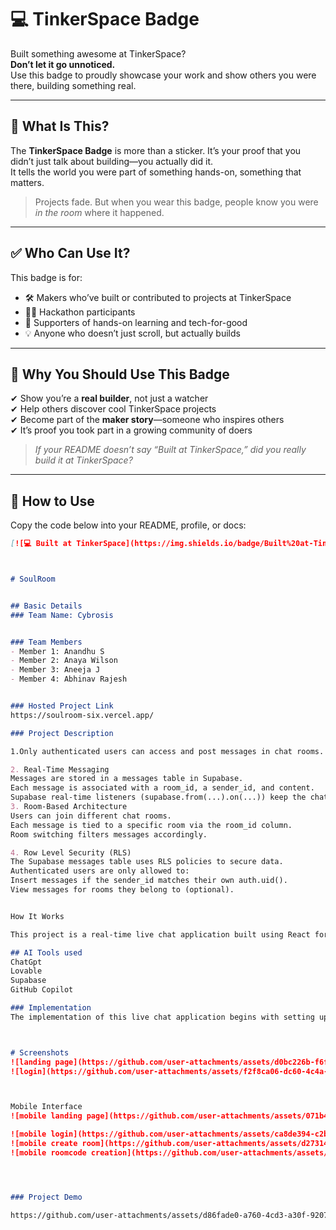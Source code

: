 # 💻 TinkerSpace Badge

Built something awesome at TinkerSpace?  
**Don’t let it go unnoticed.**  
Use this badge to proudly showcase your work and show others you were there, building something real.

---

## 🌟 What Is This?

The **TinkerSpace Badge** is more than a sticker. It’s your proof that you didn’t just talk about building—you actually did it.  
It tells the world you were part of something hands-on, something that matters.

> Projects fade. But when you wear this badge, people know you were _in the room_ where it happened.

---

## ✅ Who Can Use It?

This badge is for:

- 🛠 Makers who’ve built or contributed to projects at TinkerSpace  
- 👩‍💻 Hackathon participants  
- 📣 Supporters of hands-on learning and tech-for-good  
- 💡 Anyone who doesn’t just scroll, but actually builds  

---

## 📌 Why You Should Use This Badge

✔ Show you’re a **real builder**, not just a watcher  
✔ Help others discover cool TinkerSpace projects  
✔ Become part of the **maker story**—someone who inspires others  
✔ It’s proof you took part in a growing community of doers  

> _If your README doesn’t say “Built at TinkerSpace,” did you really build it at TinkerSpace?_

---

## 🧩 How to Use

Copy the code below into your README, profile, or docs:

```markdown
[![💻 Built at TinkerSpace](https://img.shields.io/badge/Built%20at-TinkerSpace-blueviolet?style=for-the-badge&label=%F0%9F%92%BBBuilt%20at&labelColor=turquoise&color=white)](https://tinkerhub.org/tinkerspace)



# SoulRoom


## Basic Details
### Team Name: Cybrosis


### Team Members
- Member 1: Anandhu S
- Member 2: Anaya Wilson
- Member 3: Aneeja J
- Member 4: Abhinav Rajesh


### Hosted Project Link
https://soulroom-six.vercel.app/

### Project Description

1.Only authenticated users can access and post messages in chat rooms.

2. Real-Time Messaging
Messages are stored in a messages table in Supabase.
Each message is associated with a room_id, a sender_id, and content.
Supabase real-time listeners (supabase.from(...).on(...)) keep the chat live without needing to refresh the page.
3. Room-Based Architecture
Users can join different chat rooms.
Each message is tied to a specific room via the room_id column.
Room switching filters messages accordingly.

4. Row Level Security (RLS)
The Supabase messages table uses RLS policies to secure data.
Authenticated users are only allowed to:
Insert messages if the sender_id matches their own auth.uid().
View messages for rooms they belong to (optional).


How It Works

This project is a real-time live chat application built using React for the frontend and Supabase for the backend. Users must authenticate themselves through Supabase Auth, which provides secure login and session handling. Once logged in, users can join specific chat rooms, where the app fetches existing messages from the Supabase database. When a user sends a message, it is inserted into the messages table in the Supabase PostgreSQL database, along with metadata like the sender's ID and room ID. Supabase Realtime enables live updates by listening to new message inserts—whenever a new message is added to the database for a specific room, it is pushed instantly to all clients subscribed to that room. This ensures that the chat updates in real time without the need for manual refreshes. The app uses Supabase’s Row Level Security (RLS) policies to ensure that only authenticated users can insert and view messages, and only for the correct rooms. The frontend UI is already styled and functional using Tailwind CSS, and no changes are needed there. Overall, the application offers a secure, responsive, and scalable real-time messaging experience, all without a custom backend server.

## AI Tools used
ChatGpt
Lovable
Supabase
GitHub Copilot

### Implementation
The implementation of this live chat application begins with setting up the Supabase backend, where the messages table is created to store chat data, including fields like content, room_id, sender_id, and timestamps. Row Level Security (RLS) is enabled on the table, and policies are written to ensure that only authenticated users can insert and read messages relevant to them. On the frontend, the app is built using React and Tailwind CSS, creating a clean and interactive user interface. User authentication is handled via Supabase Auth, allowing users to log in and maintain sessions securely. Once authenticated, users are assigned a room and can send messages. When a message is sent, a POST request inserts the message into the Supabase database, and Supabase Realtime triggers push the new message to all connected clients in that room. The frontend listens for these updates using supabase.channel() and updates the UI dynamically. Overall, the implementation leverages Supabase’s built-in authentication, database, and real-time features to create a fully functional, serverless chat experience.



# Screenshots 
![landing page](https://github.com/user-attachments/assets/d0bc226b-f6f9-4752-a943-a336af8b2fb3)
![login](https://github.com/user-attachments/assets/f2f8ca06-dc60-4c4a-aeb2-1fcccf6efcc4)



Mobile Interface
![mobile landing page](https://github.com/user-attachments/assets/071b4fa6-c204-4fcb-b288-818fed303efd)

![mobile login](https://github.com/user-attachments/assets/ca8de394-c2bc-44f7-bbcc-009299e3b283)
![mobile create room](https://github.com/user-attachments/assets/d2731491-c7f2-48a6-b32e-172e990532f3)
![mobile roomcode creation](https://github.com/user-attachments/assets/2aa061b0-dd5c-47bb-bf1c-76fa9e0c72d4)




### Project Demo

https://github.com/user-attachments/assets/d86fade0-a760-4cd3-a30f-9207786879ec



